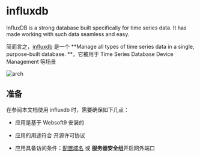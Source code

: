 # influxdb

InfluxDB is a strong database built specifically for time series data. It has made working with such data seamless and easy.

简而言之，[influxdb](https://www.influxdata.com/) 是一个 **Manage all types of time series data in a single, purpose-built database. **，它被用于 Time Series Database Device Management  等场景


![arch](https://libs.websoft9.com/Websoft9/DocsPicture/zh/influxdb/influxdb-gui-websoft9.svg)


## 准备

在参阅本文档使用 influxdb 时，需要确保如下几点：

- 应用是基于 Websoft9 安装的

- 应用的用途符合 [](https://opensource.org/licenses/MIT) 开源许可协议

- 应用具备访问条件：[配置域名](./guide/appsetdomain) 或 **服务器安全组**开启网外端口